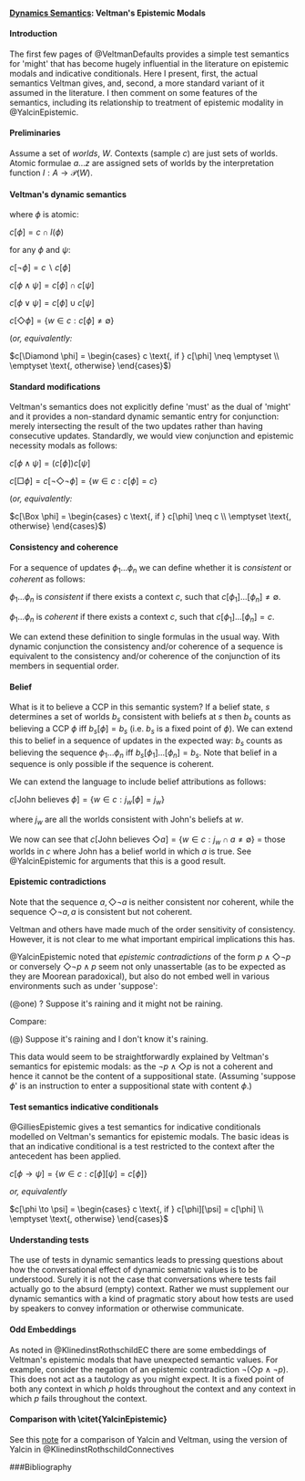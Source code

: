 

#### [Dynamics Semantics](http://dynsem.github.io/): Veltman's Epistemic Modals



#### Introduction

The first few pages of @VeltmanDefaults provides a simple test semantics for 'might' that has become hugely influential in the literature on epistemic modals and indicative conditionals.  Here I present, first, the actual semantics Veltman gives, and, second, a more standard variant of it assumed in the literature.  I then comment on some features of the semantics, including its relationship to treatment of epistemic modality in @YalcinEpistemic.  

#### Preliminaries

Assume a set of _worlds_, $W$.  Contexts (sample $c$) are just sets of worlds.  Atomic formulae $a \ldots z$ are assigned sets of worlds by the interpretation function $I : A \to \mathcal{P}(W)$.

#### Veltman's dynamic semantics 

where $\phi$ is atomic:

$c[\phi] = c \cap I(\phi)$

for any $\phi$ and $\psi$:

$c[\lnot \phi] = c \backslash c[\phi]$

$c[\phi \land \psi ] = c[\phi] \cap c[\psi]$

$c[\phi \lor \psi ] = c[\phi] \cup c[\psi]$

$c[\Diamond \phi] = \{ w \in c : c[\phi] \neq \emptyset \}$

(_or, equivalently:_

$c[\Diamond \phi] =  \begin{cases}
c \text{,  if } c[\phi] \neq \emptyset \\
\emptyset \text{,  otherwise} \end{cases}$)

#### Standard modifications

Veltman's semantics does not explicitly define 'must' as the dual of 'might' and it provides a non-standard dynamic semantic entry for conjunction: merely intersecting the result of the two updates rather than having consecutive updates. Standardly, we would view conjunction and epistemic necessity modals as follows:

$c[\phi \land \psi ] = (c[\phi])c[\psi]$

$c[\Box \phi] = c [\lnot \Diamond \lnot \phi] = \{ w \in c : c[\phi] = c \}$

(_or, equivalently:_

$c[\Box \phi] =  \begin{cases}
c \text{,  if } c[\phi] \neq c \\
\emptyset \text{,  otherwise} \end{cases}$)


#### Consistency and coherence

For a sequence of updates $\phi_1 \ldots \phi_n$ we can define whether it is _consistent_ or _coherent_ as follows:

$\phi_1 \ldots \phi_n$ is _consistent_ if there exists a context $c$, such that $c[\phi_1] \ldots [\phi_n] \neq \emptyset$.

$\phi_1 \ldots \phi_n$ is _coherent_ if there exists a context $c$, such that $c[\phi_1] \ldots [\phi_n] = c$.

We can extend these definition to single formulas in the usual way.  With dynamic conjunction the consistency and/or coherence of a sequence is equivalent to the consistency and/or coherence of the conjunction of its members in sequential order.

#### Belief

What is it to believe a CCP in this semantic system?  If a belief state, $s$ determines a set of worlds $b_s$ consistent with beliefs at $s$ then $b_s$ counts as believing a CCP $\phi$ iff $b_s[\phi] = b_s$ (i.e. $b_s$ is a fixed point of $\phi$).  We can extend this to belief in a sequence of updates in the expected way: $b_s$ counts as believing the sequence  $\phi_1 \ldots \phi_n$ iff $b_s[\phi_1] \ldots [\phi_n] = b_s$.  Note that belief in a sequence is only possible if the sequence is coherent.

We can extend the language to include belief attributions as follows:

$c[\text{John believes } \phi] = \{ w \in c : j_w [\phi] = j_w \}$ 

where $j_w$ are all the worlds consistent with John's beliefs at $w$.

We now can see that $c[\text{John believes }\Diamond a ] = \{ w \in c : j_w \cap a \neq \emptyset \}$ = those worlds in $c$ where John has a belief world in which $a$ is true.  See @YalcinEpistemic for arguments that this is a good result.

#### Epistemic contradictions

Note that the sequence $a, \Diamond \lnot a$ is neither consistent nor coherent, while the sequence $\Diamond \lnot a, a$ is consistent but not coherent.

Veltman and others have made much of the order sensitivity of consistency.  However, it is not clear to me what important empirical implications this has.

@YalcinEpistemic noted that _epistemic contradictions_ of the form $p \land \Diamond \lnot p$ or conversely $\Diamond \lnot p \land p$ seem not only unassertable (as to be expected as they are Moorean paradoxical), but also do not embed well in various environments such as under 'suppose':

(@one) ? Suppose it's raining and it might not be raining.

Compare:

(@) Suppose it's raining and I don't know it's raining.

This data would seem to be straightforwardly explained by Veltman's semantics for epistemic modals: as the  $\lnot p \land \Diamond p$ is not a coherent and hence it cannot be the content of a suppositional state.  (Assuming 'suppose $\phi$' is an instruction to enter a suppositional state with content $\phi$.) 




#### Test semantics indicative conditionals

@GilliesEpistemic gives a test semantics for indicative conditionals modelled on Veltman's semantics for epistemic modals.  The basic ideas is that an indicative conditional is a test restricted to the context after the antecedent has been applied.

$c[\phi \to \psi] = \{w \in c : c[\phi][\psi] = c[\phi]\}$

_or, equivalently_

$c[\phi \to \psi] =  \begin{cases}
c \text{,  if } c[\phi][\psi] = c[\phi] \\
\emptyset \text{,  otherwise} \end{cases}$

#### Understanding tests

The use of tests in dynamic semantics leads to pressing questions about how the conversational effect of dynamic sematnic values is to be understood.  Surely it is not the case that conversations where tests fail actually go to the absurd (empty) context.  Rather we must supplement our dynamic semantics with a kind of pragmatic story about how tests are used by speakers to convey information or otherwise communicate.


#### Odd Embeddings


As noted in @KlinedinstRothschildEC there are some embeddings of Veltman's epistemic modals that have unexpected semantic values.  For example, consider the negation of an epistemic contradiction $\lnot (\Diamond p \land \lnot p)$.  This does not act as a tautology as you might expect.  It is a fixed point of both any context in which $p$ holds throughout the context and any context in which $p$ fails throughout the context.  


#### Comparison with \citet{YalcinEpistemic}

See this [note](vy.html) for a comparison of Yalcin and Veltman, using the version of Yalcin in @KlinedinstRothschildConnectives




###Bibliography

